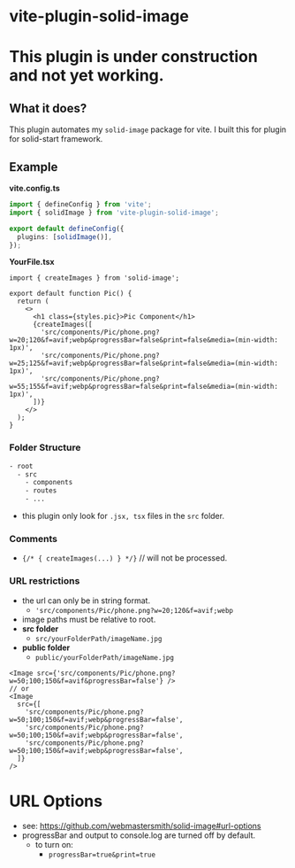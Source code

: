 # vite-plugin-solid-image

# This plugin is under construction and not yet working.

## What it does?

This plugin automates my `solid-image` package for vite. I built this for plugin for solid-start framework.

## Example

**vite.config.ts**

```ts
import { defineConfig } from 'vite';
import { solidImage } from 'vite-plugin-solid-image';

export default defineConfig({
  plugins: [solidImage()],
});
```

**YourFile.tsx**

```tsx
import { createImages } from 'solid-image';

export default function Pic() {
  return (
    <>
      <h1 class={styles.pic}>Pic Component</h1>
      {createImages([
        'src/components/Pic/phone.png?w=20;120&f=avif;webp&progressBar=false&print=false&media=(min-width: 1px)',
        'src/components/Pic/phone.png?w=25;125&f=avif;webp&progressBar=false&print=false&media=(min-width: 1px)',
        'src/components/Pic/phone.png?w=55;155&f=avif;webp&progressBar=false&print=false&media=(min-width: 1px)',
      ])}
    </>
  );
}
```

### Folder Structure

```txt
- root
  - src
    - components
    - routes
    - ...
```

- this plugin only look for `.jsx, tsx` files in the `src` folder.

### Comments

- `{/* { createImages(...) } */}` // will not be processed.

### URL restrictions

- the url can only be in string format.
  - `'src/components/Pic/phone.png?w=20;120&f=avif;webp`
- image paths must be relative to root.
- **src folder**
  - `src/yourFolderPath/imageName.jpg`
- **public folder**
  - `public/yourFolderPath/imageName.jpg`

```tsx
<Image src={'src/components/Pic/phone.png?w=50;100;150&f=avif&progressBar=false'} />
// or
<Image
  src={[
    'src/components/Pic/phone.png?w=50;100;150&f=avif;webp&progressBar=false',
    'src/components/Pic/phone.png?w=50;100;150&f=avif;webp&progressBar=false',
    'src/components/Pic/phone.png?w=50;100;150&f=avif;webp&progressBar=false',
  ]}
/>
```

# URL Options

- see: <https://github.com/webmastersmith/solid-image#url-options>
- progressBar and output to console.log are turned off by default.
  - to turn on:
    - `progressBar=true&print=true`
